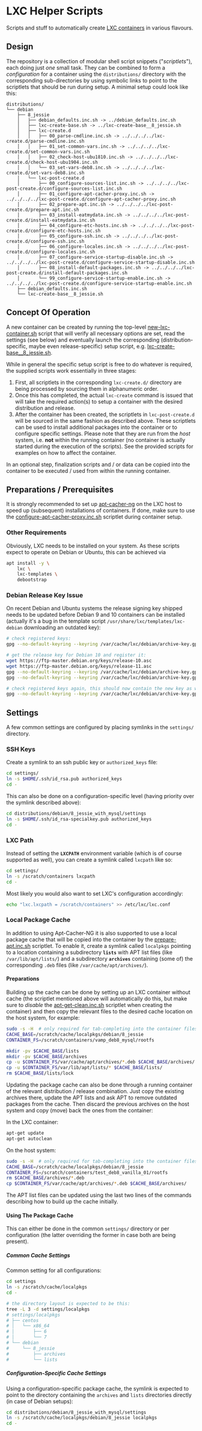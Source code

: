 # LXC Helper Scripts

Scripts and stuff to automatically create [LXC containers][lxc] in various flavours.

## Design

The repository is a collection of modular shell script snippets ("*scriptlets*"), each
doing just *one* small task. They can be combined to form a *configuration* for a
container using the `distributions/` directory with the corresponding sub-directories by
using symbolic links to point to the scriptlets that should be run during setup. A
minimal setup could look like this:

```text
distributions/
└── debian
    ├── 8_jessie
    │   ├── debian_defaults.inc.sh -> ../debian_defaults.inc.sh
    │   ├── lxc-create-base.sh -> ../lxc-create-base__8_jessie.sh
    │   ├── lxc-create.d
    │   │   ├── 00_parse-cmdline.inc.sh -> ../../../../lxc-create.d/parse-cmdline.inc.sh
    │   │   ├── 01_set-common-vars.inc.sh -> ../../../../lxc-create.d/set-common-vars.inc.sh
    │   │   ├── 02_check-host-ubu1810.inc.sh -> ../../../../lxc-create.d/check-host-ubu1904.inc.sh
    │   │   └── 03_set-vars-deb8.inc.sh -> ../../../../lxc-create.d/set-vars-deb8.inc.sh
    │   └── lxc-post-create.d
    │       ├── 00_configure-sources-list.inc.sh -> ../../../../lxc-post-create.d/configure-sources-list.inc.sh
    │       ├── 01_configure-apt-cacher-proxy.inc.sh -> ../../../../lxc-post-create.d/configure-apt-cacher-proxy.inc.sh
    │       ├── 02_prepare-apt.inc.sh -> ../../../../lxc-post-create.d/prepare-apt.inc.sh
    │       ├── 03_install-eatmydata.inc.sh -> ../../../../lxc-post-create.d/install-eatmydata.inc.sh
    │       ├── 04_configure-etc-hosts.inc.sh -> ../../../../lxc-post-create.d/configure-etc-hosts.inc.sh
    │       ├── 05_configure-ssh.inc.sh -> ../../../../lxc-post-create.d/configure-ssh.inc.sh
    │       ├── 06_configure-locales.inc.sh -> ../../../../lxc-post-create.d/configure-locales.inc.sh
    │       ├── 07_configure-service-startup-disable.inc.sh -> ../../../../lxc-post-create.d/configure-service-startup-disable.inc.sh
    │       ├── 08_install-default-packages.inc.sh -> ../../../../lxc-post-create.d/install-default-packages.inc.sh
    │       └── 99_configure-service-startup-enable.inc.sh -> ../../../../lxc-post-create.d/configure-service-startup-enable.inc.sh
    ├── debian_defaults.inc.sh
    └── lxc-create-base__8_jessie.sh
```

## Concept Of Operation

A new container can be created by running the top-level
[new-lxc-container.sh](new-lxc-container.sh) script that will verify all necessary
options are set, read the settings (see below) and eventually launch the corresponding
(distribution-specific, maybe even release-specific) setup script, e.g.
[lxc-create-base__8_jessie.sh](distributions/debian/lxc-create-base__8_jessie.sh).

While in general the specific setup script is free to do whatever is required, the
supplied scripts work essentially in three stages:

1. First, all scriptlets in the corresponding `lxc-create.d/` directory are being
   processed by sourcing them in alphanumeric order.
1. Once this has completed, the actual `lxc-create` command is issued that will take the
   required action(s) to setup a container with the desired distribution and release.
1. After the container has been created, the scriptlets in `lxc-post-create.d` will be
   sourced in the same fashion as described above. These scriptlets can be used to
   install additional packages into the container or to configure specific settings.
   Please note that they are run from the *host* system, i.e. **not** within the running
   container (no container is actually started during the execution of the scripts). See
   the provided scripts for examples on how to affect the container.

In an optional step, finalization scripts and / or data can be copied into the
container to be executed / used from within the running container.

## Preparations / Prerequisites

It is strongly recommended to set up [apt-cacher-ng][acng] on the LXC host to speed up
(subsequent) installations of containers. If done, make sure to use the
[configure-apt-cacher-proxy.inc.sh](lxc-post-create.d/configure-apt-cacher-proxy.inc.sh)
scriptlet during container setup.

### Other Requirements

Obviously, LXC needs to be installed on your system. As these scripts expect to operate
on Debian or Ubuntu, this can be achieved via

```bash
apt install -y \
    lxc \
    lxc-templates \
    debootstrap
```

### Debian Release Key Issue

On recent Debian and Ubuntu systems the release signing key shipped needs to be updated
before Debian 9 and 10 containers can be installed (actually it's a bug in the template
script `/usr/share/lxc/templates/lxc-debian` downloading an outdated key):

```bash
# check registered keys:
gpg --no-default-keyring --keyring /var/cache/lxc/debian/archive-key.gpg --list-key

# get the release key for Debian 10 and register it:
wget https://ftp-master.debian.org/keys/release-10.asc
wget https://ftp-master.debian.org/keys/release-11.asc
gpg --no-default-keyring --keyring /var/cache/lxc/debian/archive-key.gpg --import release-10.asc
gpg --no-default-keyring --keyring /var/cache/lxc/debian/archive-key.gpg --import release-11.asc

# check registered keys again, this should now contain the new key as well:
gpg --no-default-keyring --keyring /var/cache/lxc/debian/archive-key.gpg --list-key
```

## Settings

A few common settings are configured by placing symlinks in the `settings/` directory.

### SSH Keys

Create a symlink to an ssh public key or `authorized_keys` file:

```bash
cd settings/
ln -s $HOME/.ssh/id_rsa.pub authorized_keys
cd -
```

This can also be done on a configuration-specific level (having priority over the
symlink described above):

```bash
cd distributions/debian/8_jessie_with_mysql/settings
ln -s $HOME/.ssh/id_rsa-specialkey.pub authorized_keys
cd -
```

### LXC Path

Instead of setting the **`LXCPATH`** environment variable (which is of course supported
as well), you can create a symlink called `lxcpath` like so:

```bash
cd settings/
ln -s /scratch/containers lxcpath
cd -
```

Most likely you would also want to set LXC's configuration accordingly:

```bash
echo "lxc.lxcpath = /scratch/containers" >> /etc/lxc/lxc.conf
```

### Local Package Cache

In addition to using Apt-Cacher-NG it is also supported to use a local package cache
that will be copied into the container by the [prepare-apt.inc.sh](lxc-post-create.d/prepare-apt.inc.sh)
scriptlet. To enable it, create a symlink called `localpkgs` pointing to a location
containing a subdirectory **`lists`** with APT list files (like `/var/lib/apt/lists/`)
and a subdirectory **`archives`** containing (some of) the corresponding `.deb` files
(like `/var/cache/apt/archives/`).

#### Preparations

Building up the cache can be done by setting up an LXC container without cache (the
scriptlet mentioned above will automatically do this, but make sure to *disable* the
[apt-get-clean.inc.sh](lxc-post-create.d/apt-get-clean.inc.sh) scriptlet when creating
the container) and then copy the relevant files to the desired cache location on the
host system, for example:

```bash
sudo -s -H  # only required for tab-completing into the container filesystem
CACHE_BASE=/scratch/cache/localpkgs/debian/8_jessie
CONTAINER_FS=/scratch/containers/vamp_deb8_mysql/rootfs

mkdir -pv $CACHE_BASE/lists
mkdir -pv $CACHE_BASE/archives
cp -u $CONTAINER_FS/var/cache/apt/archives/*.deb $CACHE_BASE/archives/
cp -u $CONTAINER_FS/var/lib/apt/lists/* $CACHE_BASE/lists/
rm $CACHE_BASE/lists/lock
```

Updating the package cache can also be done through a running container of the relevant
distribution / release combination. Just copy the existing archives there, update the
APT lists and ask APT to remove outdated packages from the cache. Then discard the
previous archives on the host system and copy (move) back the ones from the container:

In the LXC container:

```bash
apt-get update
apt-get autoclean
```

On the host system:

```bash
sudo -s -H  # only required for tab-completing into the container filesystem
CACHE_BASE=/scratch/cache/localpkgs/debian/8_jessie
CONTAINER_FS=/scratch/containers/test_deb8_vanilla_01/rootfs
rm $CACHE_BASE/archives/*.deb
cp $CONTAINER_FS/var/cache/apt/archives/*.deb $CACHE_BASE/archives/
```

The APT list files can be updated using the last two lines of the commands describing
how to build up the cache initially.

#### Using The Package Cache

This can either be done in the common `settings/` directory or per configuration (the
latter overriding the former in case both are being present).

##### Common Cache Settings

Common setting for all configurations:

```bash
cd settings
ln -s /scratch/cache/localpkgs
cd -

# the directory layout is expected to be this:
tree -L 3 -d settings/localpkgs
# settings/localpkgs
# ├── centos
# │   └── x86_64
# │       ├── 6
# │       └── 7
# └── debian
#     └── 8_jessie
#         ├── archives
#         └── lists
```

##### Configuration-Specific Cache Settings

Using a configuration-specific package cache, the symlink is expected to point to the
directory containing the `archives` and `lists` directories directly (in case of Debian
setups):

```bash
cd distributions/debian/8_jessie_with_mysql/settings
ln -s /scratch/cache/localpkgs/debian/8_jessie localpkgs
cd -
```

[lxc]: https://linuxcontainers.org/
[acng]: https://wiki.debian.org/AptCacherNg
